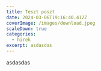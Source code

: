 ```yaml
---
title: Teszt poszt
date: 2024-03-06T19:16:40.412Z
coverImage: /images/download.jpeg
scaleDown: true
categories:
  - hirek
excerpt: asdasdas
---
```

a﻿sdasdas